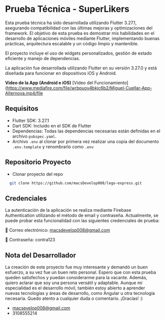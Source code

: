 # Prueba Técnica - SuperLikers

Esta prueba técnica ha sido desarrollada utilizando Flutter 3.27.1, asegurando compatibilidad con las últimas mejoras y optimizaciones del framework. El objetivo de esta prueba es demostrar mis habilidades en el desarrollo de aplicaciones móviles mediante Flutter, implementando buenas prácticas, arquitectura escalable y un código limpio y mantenible.

El proyecto incluye el uso de widgets personalizados, gestión de estado eficiente y manejo de dependencias.

La aplicación fue desarrollada utilizando Flutter en su versión 3.27.0 y está diseñada para funcionar en dispositivos iOS y Android.

**Video de la App (Android e iOS)**
[Video del Funcionamiento](https://www.mediafire.com/file/wrbpuov4bkjc6b2/Miguel-Cuellar-App-Alternova.mp4/file

## Requisitos

- Flutter SDK: 3.27.1
- Dart SDK: Incluido en el SDK de Flutter
- Dependencias: Todas las dependencias necesarias están definidas en el archivo `pubspec.yaml`.
- Archivo `.env` al clonar por primera vez realizar una copia del documento `.env.template` y renombrarlo como `.env`

## Repositorio Proyecto

- Clonar proyecto del repo
```bash
  git clone https://github.com/macsDevelop008/lego-express.git
  ```
## Credenciales
  La autenticación de la aplicación se realiza mediante Firebase Authentication utilizando el método de email y contraseña. Actualmente, se puede probar esta funcionalidad con las siguientes credenciales de prueba:

📧 Correo electrónico: macsdevelop008@gmail.com

🔑 Contraseña: contra123

## Nota del Desarrollador
La creación de este proyecto fue muy interesante y demandó un buen esfuerzo, a su vez fue un buen reto personal. Espero que con esta prueba queden satisfechos y puedan considerarme para la vacante. Además, quiero aclarar que soy una persona versátil y adaptable. Aunque mi especialidad es el desarrollo móvil, también estoy abierto a aprender nuevas tecnologías y áreas de desarrollo, como Angular u otra tecnología necesaria. Quedo atento a cualquier duda o comentario. ¡Gracias! :)

- macsevelop008@gmail.com
- 3108555214